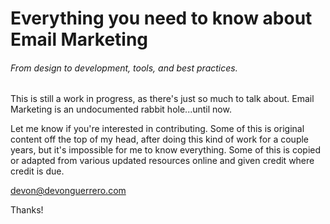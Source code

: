 # Everything you need to know about Email Marketing

###### From design to development, tools, and best practices.

This is still a work in progress, as there's just so much to talk about. Email Marketing is an undocumented rabbit hole...until now.

Let me know if you're interested in contributing. Some of this is original content off the top of my head, after doing this kind of work for a couple years, but it's impossible for me to know everything. Some of this is copied or adapted from various updated resources online and given credit where credit is due.

devon@devonguerrero.com

Thanks!

